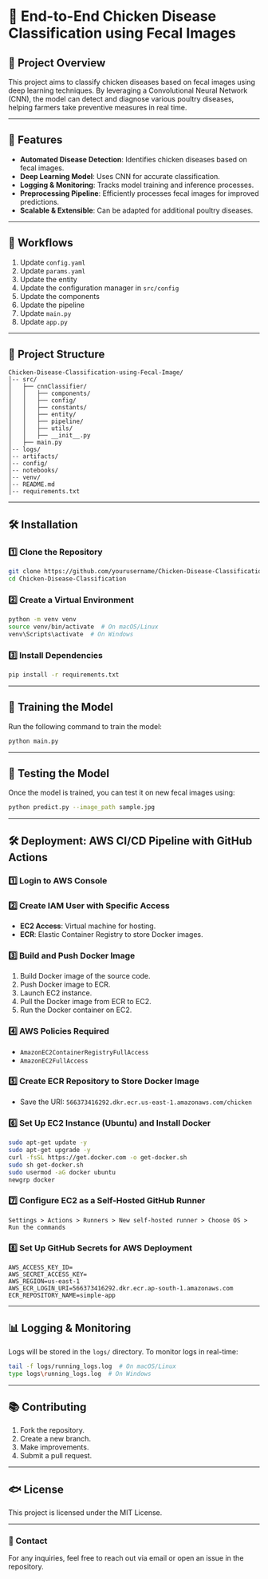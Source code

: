 # 🐔 End-to-End Chicken Disease Classification using Fecal Images

## 📌 Project Overview
This project aims to classify chicken diseases based on fecal images using deep learning techniques. By leveraging a Convolutional Neural Network (CNN), the model can detect and diagnose various poultry diseases, helping farmers take preventive measures in real time.

---

## 🚀 Features
- **Automated Disease Detection**: Identifies chicken diseases based on fecal images.
- **Deep Learning Model**: Uses CNN for accurate classification.
- **Logging & Monitoring**: Tracks model training and inference processes.
- **Preprocessing Pipeline**: Efficiently processes fecal images for improved predictions.
- **Scalable & Extensible**: Can be adapted for additional poultry diseases.

---

## 💂️ Workflows
1. Update `config.yaml`
2. Update `params.yaml`
3. Update the entity
4. Update the configuration manager in `src/config`
5. Update the components
6. Update the pipeline
7. Update `main.py`
8. Update `app.py`

---

## 💂️ Project Structure
```
Chicken-Disease-Classification-using-Fecal-Image/
│-- src/
│   ├── cnnClassifier/
│   │   ├── components/
│   │   ├── config/
│   │   ├── constants/
│   │   ├── entity/
│   │   ├── pipeline/
│   │   ├── utils/
│   │   ├── __init__.py
│   ├── main.py
│-- logs/
│-- artifacts/
│-- config/
│-- notebooks/
│-- venv/
│-- README.md
│-- requirements.txt
```

---

## 🛠️ Installation

### 1️⃣ Clone the Repository
```bash
git clone https://github.com/yourusername/Chicken-Disease-Classification-using-Fecal-Image.git
cd Chicken-Disease-Classification
```

### 2️⃣ Create a Virtual Environment
```bash
python -m venv venv
source venv/bin/activate  # On macOS/Linux
venv\Scripts\activate  # On Windows
```

### 3️⃣ Install Dependencies
```bash
pip install -r requirements.txt
```

---

## 🏅 Training the Model
Run the following command to train the model:
```bash
python main.py
```

---

## 🔬 Testing the Model
Once the model is trained, you can test it on new fecal images using:
```bash
python predict.py --image_path sample.jpg
```

---

## 🛠️ Deployment: AWS CI/CD Pipeline with GitHub Actions

### 1️⃣ Login to AWS Console

### 2️⃣ Create IAM User with Specific Access
- **EC2 Access**: Virtual machine for hosting.
- **ECR**: Elastic Container Registry to store Docker images.

### 3️⃣ Build and Push Docker Image
1. Build Docker image of the source code.
2. Push Docker image to ECR.
3. Launch EC2 instance.
4. Pull the Docker image from ECR to EC2.
5. Run the Docker container on EC2.

### 4️⃣ AWS Policies Required
- `AmazonEC2ContainerRegistryFullAccess`
- `AmazonEC2FullAccess`

### 5️⃣ Create ECR Repository to Store Docker Image
- Save the URI: `566373416292.dkr.ecr.us-east-1.amazonaws.com/chicken`

### 6️⃣ Set Up EC2 Instance (Ubuntu) and Install Docker
```bash
sudo apt-get update -y
sudo apt-get upgrade -y
curl -fsSL https://get.docker.com -o get-docker.sh
sudo sh get-docker.sh
sudo usermod -aG docker ubuntu
newgrp docker
```

### 7️⃣ Configure EC2 as a Self-Hosted GitHub Runner
```
Settings > Actions > Runners > New self-hosted runner > Choose OS > Run the commands
```

### 8️⃣ Set Up GitHub Secrets for AWS Deployment
```plaintext
AWS_ACCESS_KEY_ID=
AWS_SECRET_ACCESS_KEY=
AWS_REGION=us-east-1
AWS_ECR_LOGIN_URI=566373416292.dkr.ecr.ap-south-1.amazonaws.com
ECR_REPOSITORY_NAME=simple-app
```

---

## 📊 Logging & Monitoring
Logs will be stored in the `logs/` directory. To monitor logs in real-time:
```bash
tail -f logs/running_logs.log  # On macOS/Linux
type logs\running_logs.log  # On Windows
```

---

## 📚 Contributing
1. Fork the repository.
2. Create a new branch.
3. Make improvements.
4. Submit a pull request.

---

## 🐟 License
This project is licensed under the MIT License.

---

### 📩 Contact
For any inquiries, feel free to reach out via email or open an issue in the repository.

